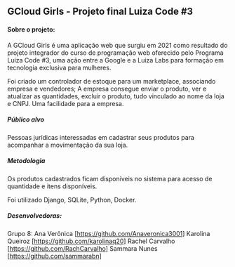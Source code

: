## GCloud Girls - Projeto final Luiza Code #3

#### Sobre o projeto:

A GCloud Girls é uma aplicação web que surgiu em 2021 como resultado do projeto integrador do curso de programação web oferecido pelo Programa Luiza Code #3, uma ação entre a Google e a Luiza Labs para formação em tecnologia exclusiva para mulheres.

Foi criado um controlador de estoque para um marketplace, associando empresa e vendedores;
A empresa consegue enviar o produto, ver e atualizar as quantidades, excluir o produto, tudo vinculado ao nome da loja e CNPJ. 
Uma facilidade para a empresa.


##### Público alvo

Pessoas jurídicas interessadas em cadastrar seus produtos para acompanhar a movimentação da sua loja.


##### Metodologia

Os produtos cadastrados ficam disponíveis no sistema para acesso de quantidade e itens disponíveis.

Foi utilizado Django, SQLite, Python, Docker.

##### Desenvolvedoras: 
Grupo 8:
Ana Verônica [https://github.com/Anaveronica3001]
Karolina Queiroz [https://github.com/karolinaq20]
Rachel Carvalho [https://github.com/RachCarvalho]
Sammara Nunes [https://github.com/sammarabn]
